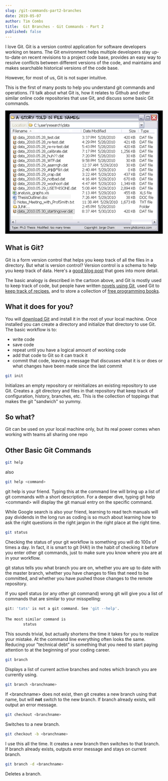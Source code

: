 ```yaml
---
slug: /git-commands-part2-branches
date: 2019-05-07
author: Tim Combs
title:  Git Branches - Git Commands - Part 2
published: false
---
```


I love Git. Git is a version control application for software developers working on teams. The Git environment helps multiple developers stay up-to-date on recent revisions to a project code base, provides an easy way to resolve conflicts between different versions of the code, and maintains and makes searchable historical versions of the code base.

However, for most of us, Git is not super intuitive.

This is the first of many posts to help you understand git commands and operations. I'll talk about what Git is, how it relates to Github and other similar online code repositories that use Git, and discuss some basic Git commands.

![A Story Told in File Names](../images/git_part1/phd052810s.png "A Story Told in File Names: from “Piled Higher and Deeper” by Jorge Cham www.phdcomics.com")

## What is Git?

Git is a form version control that helps you keep track of all the files in a directory. But what is version control? Version control is a schema to help you keep track of data. Here's a [good blog post](https://rrcns.readthedocs.io/en/cns2012/version_control.html/ "Version Control?") that goes into more detail.

The basic analogy is described in the cartoon above, and Git is mostly used to keep track of code, but people have written [novels using Git](https://github.com/KenMcConnell/KillDashNine/wiki "KenMcConnell / KillDashNine"), used Git to [keep track of recipes](https://github.com/Laurelai/recipehub "Laurelai / recipehub"), and to store a collection of [free programming books](https://github.com/EbookFoundation/free-programming-books "EbookFoundation / free-programming-books").

## What it does for you?

You will [download Git](https://git-scm.com/downloads/ "Git downloads page") and install it in the root of your local machine. Once installed you can create a directory and initialize that directory to use Git. The basic workflow is to:
- write code
- save code
- repeat until you have a logical amount of working code
- add that code to Git so it can track it
- commit that code, leaving a message that discusses what it is or does or what changes have been made since the last commit

```bash
git init
```
Initializes an empty repository or reinitializes an existing repository to use Git. Creates a .git directory and files in that repository that keep track of configuration, history, branches, etc. This is the collection of toppings that makes the git "sandwich" so yummy.

## So what?

Git can be used on your local machine only, but its real power comes when working with teams all sharing one repo

## Other Basic Git Commands

```bash
git help
```

also

```bash
git help <command>
```

git help is your friend. Typing this at the command line will bring up a list of git commands with a short description. For a deeper dive, typing git help \<command\> will display the git manual entry on the specific command.

While Google search is also your friend, learning to read tech manuals will pay dividends in the long run as coding is so much about learning how to ask the right questions in the right jargon in the right place at the right time.

```bash
git status
```

Checking the status of your git workflow is something you will do 100s of times a day. In fact, it is smart to git (HA!) in the habit of checking it before you enter other git commands, just to make sure you know where you are at in your workflow.

git status tells you what branch you are on, whether you are up to date with the master branch, whether you have changes to files that need to be committed, and whether you have pushed those changes to the remote repository.

If you spell status (or any other git command) wrong git will give you a list of commands that are similar to your misspelling:

```bash
git: 'tats' is not a git command. See 'git --help'.

The most similar command is
        status
```

This sounds trivial, but actually shortens the time it takes for you to realize your mistake. At the command line everything often looks the same. Reducing your "technical debt" is something that you need to start paying attention to at the beginning of your coding career.

```bash
git branch
```

Displays a list of current active branches and notes which branch you are currently using.

```bash
git branch <branchname>
```

If \<branchname\> does not exist, then git creates a new branch using that name, but will **not** switch to the new branch. If branch already exists, will output an error message.

```bash
git checkout <branchname>
```

Switches to a new branch.

```bash
git checkout -b <branchname>
```

I use this all the time. It creates a new branch then switches to that branch. If branch already exists, outputs error message and stays on current branch.

```bash
git branch -d <branchname>
```

Deletes a branch.
